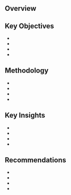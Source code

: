 <!DOCTYPE html>
<html>
<body>
    <h1> </h1>
  
  <h2>Overview</h2>
  <p> </p>

  <h2>Key Objectives</h2>
  <ul>
    <li> </li>
    <li> </li>
    <li> </li>
    <li> </li>
  </ul>

  <h2>Methodology</h2>
  <ul>
    <li> </li>
    <li> </li>
    <li> </li>
    <li> </li>
  </ul>

  <h2>Key Insights</h2>
  <ul>
    <li> </li>
    <li> </li>
    <li> </li>
    <li> </li>
  </ul>

  <h2>Recommendations</h2>
  <ul>
    <li> </li>
    <li> </li>
    <li> </li>
    <li> </li>
  </ul>
</body>
</html>

